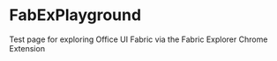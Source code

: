 # FabExPlayground
Test page for exploring Office UI Fabric via the Fabric Explorer Chrome Extension
